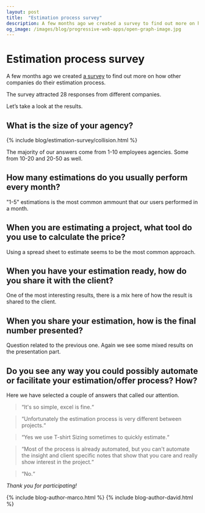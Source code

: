 ```yaml
---
layout: post
title:  "Estimation process survey"
description: A few months ago we created a survey to find out more on how other companies do their estimation process.
og_image: /images/blog/progressive-web-apps/open-graph-image.jpg
---
```


<script src="//cdn.rawgit.com/mbostock/d3/v3.5.5/d3.min.js"></script>
<script src="//cdn.rawgit.com/c3js/c3/0.4.11/c3.min.js"></script>

# Estimation process survey

A few months ago we created [a survey](http://goo.gl/forms/nwmQ7cQX4WogbH372) to find out more on how other companies do their estimation process.

The survey attracted 28 responses from different companies.

Let’s take a look at the results.

## What is the size of your agency?

{% include blog/estimation-survey/collision.html %}

The majority of our answers come from 1-10 employees agencies. Some from 10-20 and 20-50 as well.

## How many estimations do you usually perform every month?

<div class="js-component-blog-estimation-survey-pie-chart u-margin-both-half estimation-post-pie-chart"
     data-labels='["1-5 estimations", "More than 10 estimations", "10+. A LOT of estimations"]'
     data-values="[20, 5, 2]"
     data-type="pie">
</div>

"1-5" estimations is the most common ammount that our users performed in a month.

## When you are estimating a project, what tool do you use to calculate the price?

<div class="js-component-blog-estimation-survey-pie-chart u-margin-both-half estimation-post-pie-chart estimation-post-pie-chart--donut"
     data-labels='["A spreadsheet software such as Excel or Google Sheets", "Pen, paper and a nice calculator.", "I don´t use anything, I just make up a number.", "Trello", "Notes / Google Docs", "A combination of multiple tools / bespoke software"]'
     data-values="[18, 5, 2, 1, 1, 1]"
     data-type="donut">
</div>

Using a spread sheet to estimate seems to be the most common approach.

## When you have your estimation ready, how do you share it with the client?

<div class="js-component-blog-estimation-survey-pie-chart u-margin-both-half estimation-post-pie-chart estimation-post-pie-chart--donut"
     data-labels='[
     	"I simply write an email and send it away", 
     	"I craft a presentation using a software like Keynote", 
     	"I give them a call / meet and go over it",
     	"A Statement of Work (SOW)", 
     	"We use Vantage", 
     	"Contract system for WordPress", 
     	"Detailed description and offer of a presentation", 
     	"Other"]'
     data-values="[11, 8, 3, 1, 1, 1, 1, 2]"
     data-type="donut">
</div>

One of the most interesting results, there is a mix here of how the result is shared to the client.

## When you share your estimation, how is the final number presented?

<div class="js-component-blog-estimation-survey-pie-chart u-margin-both-half estimation-post-pie-chart estimation-post-pie-chart--donut"
     data-labels='[
     	"One fixed total price", 
     	"One fixed price with descriptions of each task", 
     	"Divide the price in packages and share a cost for each", 
     	"Ballpark of a minimum and maximum price.", 
     	"A combination of the above has been used"]'
     data-values="[5, 8, 4, 5, 5]"
     data-type="donut">
</div>

Question related to the previous one. Again we see some mixed results on the presentation part.

## Do you see any way you could possibly automate or facilitate your estimation/offer process? How?

Here we have selected a couple of answers that called our attention.

> “It's so simple, excel is fine.“

> “Unfortunately the estimation process is very different between projects.“

> “Yes we use T-shirt Sizing sometimes to quickly estimate.“

> “Most of the process is already automated, but you can't automate the insight and client specific notes that show that you care and really show interest in the project.“

> “No.“

*Thank you for participating!*

{% include blog-author-marco.html %}
{% include blog-author-david.html %}

